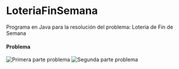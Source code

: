 # LoteriaFinSemana
Programa en Java para la resolución del problema: Loteria de Fin de Semana
#### Problema
![Primera parte problema](/images/problema1.jpg)
![Segunda parte problema](/images/problema2.jpg)
